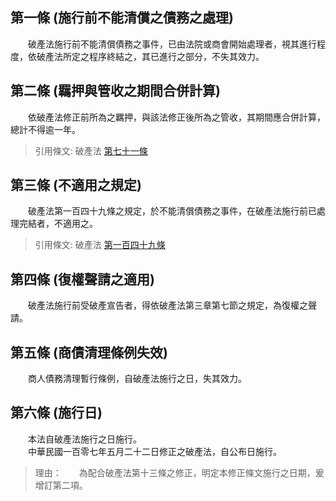 第一條 (施行前不能清償之債務之處理)
-----------------------------------
　　破產法施行前不能清償債務之事件，已由法院或商會開始處理者，視其進行程度，依破產法所定之程序終結之，其已進行之部分，不失其效力。  


第二條 (羈押與管收之期間合併計算)
---------------------------------
　　依破產法修正前所為之羈押，與該法修正後所為之管收，其期間應合併計算，總計不得逾一年。  
> 引用條文: 破產法 [第七十一條](../../法務/民事/破產法.md#第七十一條-破產對人身的效力－管收)



第三條 (不適用之規定)
---------------------
　　破產法第一百四十九條之規定，於不能清償債務之事件，在破產法施行前已處理完結者，不適用之。  
> 引用條文: 破產法 [第一百四十九條](../../法務/民事/破產法.md#第一百四十九條-破產終結對破產人之效力)



第四條 (復權聲請之適用)
-----------------------
　　破產法施行前受破產宣告者，得依破產法第三章第七節之規定，為復權之聲請。  


第五條 (商債清理條例失效)
-------------------------
　　商人債務清理暫行條例，自破產法施行之日，失其效力。  


第六條 (施行日)
---------------
　　本法自破產法施行之日施行。  
　　中華民國一百零七年五月二十二日修正之破產法，自公布日施行。  
> 理由：　　為配合破產法第十三條之修正，明定本修正條文施行之日期，爰增訂第二項。